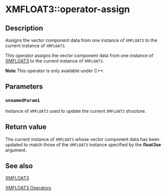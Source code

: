 # XMFLOAT3::operator-assign

## Description

Assigns the vector component data from one instance of `XMFLOAT3` to the current instance of `XMFLOAT3`.

This operator assigns the vector component data from one instance of [XMFLOAT3](https://learn.microsoft.com/windows/win32/api/directxmath/ns-directxmath-xmfloat3) to the current instance of `XMFLOAT3`.

**Note** This operator is only available under C++.

## Parameters

### `unnamedParam1`

Instance of `XMFLOAT3` used to update the current `XMFLOAT3` structure.

## Return value

The current instance of `XMFLOAT3` whose vector component data has been updated to match those of the `XMFLOAT3` instance specified by the **float3se** argument.

## See also

[XMFLOAT3](https://learn.microsoft.com/windows/win32/api/directxmath/ns-directxmath-xmfloat3)

[XMFLOAT3 Operators](https://learn.microsoft.com/windows/win32/dxmath/ovw-xmfloat3-operators)
